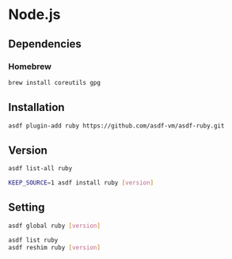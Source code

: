 # Node.js

## Dependencies

### Homebrew

```sh
brew install coreutils gpg
```

## Installation

```sh
asdf plugin-add ruby https://github.com/asdf-vm/asdf-ruby.git
```

## Version

```sh
asdf list-all ruby
```

```sh
KEEP_SOURCE=1 asdf install ruby [version]
```

## Setting

```sh
asdf global ruby [version]
```

```sh
asdf list ruby
asdf reshim ruby [version]
```
